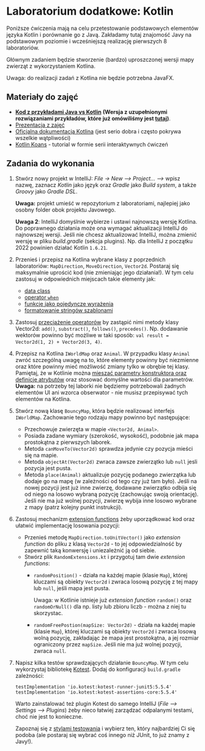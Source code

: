 # Laboratorium dodatkowe: Kotlin

Poniższe ćwiczenia mają na celu przetestowanie podstawowych elementów języka Kotlin i porównanie go z Javą. Zakładamy tutaj znajomość Javy na podstawowym poziomie i wcześniejszą realizację pierwszych 8 laboratoriów.

Głównym zadaniem będzie stworzenie (bardzo) uproszczonej wersji mapy zwierząt z wykorzystaniem Kotlina.

Uwaga: do realizacji zadań z Kotlina nie będzie potrzebna JavaFX.

## Materiały do zajęć

- [**Kod z przykładami Java vs Kotlin**](kotlin-examples.zip) **(Wersja z uzupełnionymi rozwiązaniami przykładów, które już omówiliśmy jest [tutaj](kotlin-examples-solved.zip))**.
- [Prezentacja z zajęć](Kotlin.pptx)
- [Oficjalna dokumentacja Kotlina](https://kotlinlang.org/docs/home.html) (jest serio dobra i często pokrywa wszelkie wątpliwości)
- [Kotlin Koans](https://play.kotlinlang.org/koans/overview) - tutorial w formie serii interaktywnych ćwiczeń



## Zadania do wykonania

1. Stwórz nowy projekt w IntelliJ: *File -> New --> Project... -->* wpisz nazwę, zaznacz *Kotlin* jako język oraz *Gradle* jako *Build system*, a także *Groovy* jako *Gradle DSL*.

   **Uwaga:** projekt umieść w repozytorium z laboratoriami, najlepiej jako osobny folder obok projektu Javowego. 

   **Uwaga 2**: IntelliJ domyślnie wybierze i ustawi najnowszą wersję Kotlina. Do poprawnego działania może ona wymagać aktualizacji IntelliJ do najnowszej wersji. Jeśli nie chcesz aktualizować IntelliJ, można zmienić wersję w pliku *build.gradle* (sekcja plugins). Np. dla IntelliJ z początku 2022 powinien działać Kotlin `1.6.21`.

2. Przenieś i przepisz na Kotlina wybrane klasy z poprzednich laboratoriów: `MapDirection`, `MoveDirection`, `Vector2d`. 
   Postaraj się maksymalnie uprościć kod (nie zmieniając jego działania!). W tym celu zastosuj w odpowiednich miejscach takie elementy jak:

   - [data class](https://kotlinlang.org/docs/data-classes.html)
   - [operator `when`](https://kotlinlang.org/docs/control-flow.html#when-expression)
   - [funkcje jako pojedyncze wyrażenia](https://kotlinlang.org/docs/functions.html#single-expression-functions)
   - [formatowanie stringów szablonami](https://kotlinlang.org/docs/strings.html#string-templates)

3. Zastosuj [przeciążenie operatorów](https://kotlinlang.org/docs/operator-overloading.html) by zastąpić nimi metody klasy Vector2d: `add()`, `substract()`, `follows()`, `precedes()`. Np. dodawanie wektorów powinno być możliwe w taki sposób: `val result = Vector2d(1, 2) + Vector2d(3, 4)`.

4. Przepisz na Kotlina `IWorldMap` oraz `Animal`. W przypadku klasy `Animal` zwróć szczególną uwagę na to, które elementy powinny być niezmienne oraz które powinny mieć możliwość zmiany tylko w obrębie tej klasy. 
   Pamiętaj, że w Kotlinie można [mieszać parametry konstruktora oraz definicje atrybutów](https://kotlinlang.org/docs/classes.html#constructors) oraz stosować domyślne wartości dla parametrów. 
   **Uwaga:** na potrzeby  tej laborki nie będziemy potrzebowali żadnych elementów UI ani wzorca obserwator - nie musisz przepisywać tych elementów na Kotlina.

5. Stwórz nową klasę `BouncyMap`, która będzie realizować interfejs `IWorldMap`. Zachowanie tego rodzaju mapy powinno być następujące:

   - Przechowuje zwierzęta w mapie `<Vector2d, Animal>`.
   - Posiada zadane wymiary (szerokość, wysokość), podobnie jak mapa prostokątna z pierwszych laborek.
   - Metoda `canMoveTo(Vector2d)` sprawdza jedynie czy pozycja mieści się na mapie.
   - Metoda `objectAt(Vector2d)` zwraca zawsze zwierzątko lub `null` jesli pozycja jest pusta.
   - Metoda `place(Animal)` aktualizuje pozycję podanego zwierzątka lub dodaje go na mapę (w zależności od tego czy już tam było). Jeśli na nowej pozycji jest już inne zwierzę,  dodawane zwierzątko odbija się od niego na losowo wybraną pozycję (zachowując swoją orientację). Jeśli nie ma już wolnej pozycji, zwierzę wybija inne losowo wybrane z mapy (patrz kolejny punkt instrukcji).  

6. Zastosuj mechanizm [extension functions](https://kotlinlang.org/docs/extensions.html) żeby uporządkować kod oraz ułatwić implementację losowania pozycji:

   - Przenieś metodę `MapDirection.toUnitVector()` jako *extension function* do pliku z klasą `Vector2d` - to jej odpowiedzialność by zapewnić taką konwersję i uniezależnić ją od siebie.
   - Stwórz plik `RandomExtensions.kt` i przygotuj tam dwie *extension functions*:
     - `randomPosition()` - działa na każdej mapie (klasie `Map`), której kluczami są obiekty `Vector2d` i zwraca losową pozycję z tej mapy lub `null`, jeśli mapa jest pusta. 

       Uwaga: w Kotlinie istnieje już *extension function* `random()` oraz `randomOrNull()` dla np. listy lub zbioru liczb - można z niej tu skorzystac. 
     - `randomFreePostion(mapSize: Vector2d)` - działa na każdej mapie (klasie `Map`), której kluczami są obiekty `Vector2d` i zwraca losową wolną pozycję, zakładając że mapa jest prostokątna, a jej rozmiar ograniczony przez `mapSize`. Jeśli nie ma już wolnej pozycji, zwraca `null`. 

7. Napisz kilka testów sprawdzających działanie `BouncyMap`. W tym celu wykorzystaj bibliotekę [Kotest](https://kotest.io). Dodaj do konfiguracji `build.gradle` zależności:
   ```
   testImplementation 'io.kotest:kotest-runner-junit5:5.5.4'
   testImplementation 'io.kotest:kotest-assertions-core:5.5.4'
   ```

   Warto zainstalować też plugin Kotest do samego IntelliJ (*File --> Settings --> Plugins*) żeby nieco łatwiej zarządzać odpalanymi testami, choć nie jest to konieczne.

   Zapoznaj się z [stylami testowania](https://kotest.io/docs/framework/testing-styles.html) i wybierz ten, który najbardziej Ci się podoba (ale postaraj się wybrać coś innego niż JUnit, to już znamy z Javy!).

